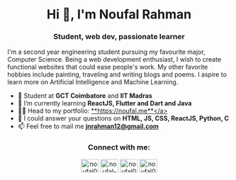 <h1 align="center">Hi 👋, I'm Noufal Rahman</h1>
<h3 align="center">Student, web dev, passionate learner</h3>

I'm a second year engineering student pursuing my favourite major, Computer Science. Being a web development enthusiast, I wish to create functional websites that could ease people's work. My other favorite hobbies include painting, traveling and writing blogs and poems. I aspire to learn more on Artificial Intelligence and Machine Learning.

- 🌱 Student at **GCT Coimbatore** and **IIT Madras**
- 🌱 I’m currently learning **ReactJS, Flutter and Dart and Java**
- 👨‍💻 Head to my portfolio: <a href="https://noufal.me" target="_blank">**https://noufal.me**</a>
- 💬 I could answer your questions on **HTML, JS, CSS, ReactJS, Python, C**
- 📫 Feel free to mail me **jnrahman12@gmail.com**

<h3 align="center">Connect with me:</h3>
<p align="center">
<a href="https://twitter.com/noufal0024" target="blank"><img align="center" src="https://raw.githubusercontent.com/rahuldkjain/github-profile-readme-generator/master/src/images/icons/Social/twitter.svg" alt="noufal0024" height="30" width="40" /></a>
<a href="https://linkedin.com/in/noufal-rahman" target="blank"><img align="center" src="https://raw.githubusercontent.com/rahuldkjain/github-profile-readme-generator/master/src/images/icons/Social/linked-in-alt.svg" alt="noufal-rahman" height="30" width="40" /></a>
<a href="https://fb.com/noufal0024" target="blank"><img align="center" src="https://raw.githubusercontent.com/rahuldkjain/github-profile-readme-generator/master/src/images/icons/Social/facebook.svg" alt="noufal0024" height="30" width="40" /></a>
<a href="https://instagram.com/noufal0024" target="blank"><img align="center" src="https://raw.githubusercontent.com/rahuldkjain/github-profile-readme-generator/master/src/images/icons/Social/instagram.svg" alt="noufal0024" height="30" width="40" /></a>
</p>

